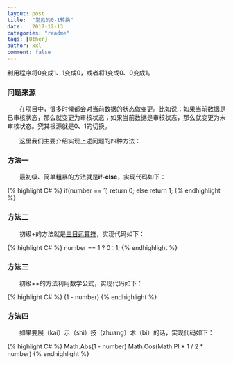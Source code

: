 ```yaml
---
layout: post
title:  "常见的0-1转换"
date:   2017-12-13
categories: "readme"
tags: [Other]
author: xxl
comment: false
---
```

利用程序将0变成1、1变成0，或者将1变成0、0变成1。

### 问题来源
<p style="text-indent: 2em">在项目中，很多时候都会对当前数据的状态做变更。比如说：如果当前数据是已审核状态，那么就变更为审核状态；如果当前数据是审核状态，那么就变更为未审核状态。究其根源就是0、1的切换。</p>
<p style="text-indent: 2em">这里我们主要介绍实现上述问题的四种方法：</p>

### 方法一
<p style="text-indent: 2em">最初级、简单粗暴的方法就是<span style="font-weight:bold">if-else</span>，实现代码如下：</p>
{% highlight C# %}
if(number == 1) return 0;
else return 1;
{% endhighlight %}

### 方法二
<p style="text-indent: 2em">初级+的方法就是<a href="https://baike.baidu.com/item/%E4%B8%89%E7%9B%AE%E8%BF%90%E7%AE%97%E7%AC%A6/6434591?fr=aladdin" target="_blank">三目运算符</a>，实现代码如下：</p>
{% highlight C# %}
number == 1 ? 0 : 1;
{% endhighlight %}

### 方法三
<p style="text-indent: 2em">初级++的方法利用数学公式，实现代码如下：</p>
{% highlight C# %}
(1 - number)
{% endhighlight %}

### 方法四
<p style="text-indent: 2em">如果要展（kai）示（shi）技（zhuang）术（bi）的话，实现代码如下：</p>
{% highlight C# %}
Math.Abs(1 - number)
Math.Cos(Math.PI * 1 / 2 * number)
{% endhighlight %}